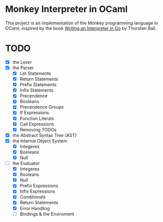 # Monkey Interpreter in OCaml

This project is an implementation of the Monkey programming language in OCaml, inspired by the book [Writing an Interpreter in Go](https://interpreterbook.com/) by Thorsten Ball.

# TODO
- [x] the Lexer
- [x] the Parser
    - [x] Let Statements
    - [x] Return Statements
    - [x] Prefix Statements
    - [x] Infix Statements
    - [x] Precendence
    - [x] Booleans
    - [x] Precendence Groups
    - [x] If Expressions
    - [x] Function Literals
    - [x] Call Expressions
    - [x] Removing TODOs
- [x] the Abstract Syntax Tree (AST)
- [x] the Internal Object System
    - [x] Integeres
    - [x] Booleans
    - [x] Null
- [ ] the Evaluator 
    - [x] Integeres
    - [x] Booleans
    - [x] Null
    - [x] Prefix Expressions
    - [x] Infix Expressions
    - [x] Conditionals
    - [x] Return Statements
    - [x] Error Handling
    - [ ] Bindings & the Enviroment
